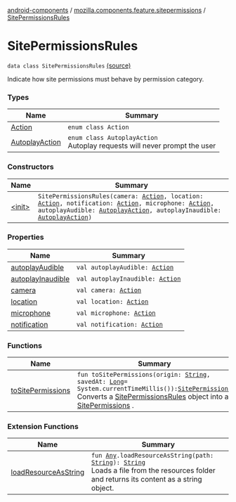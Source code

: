 [android-components](../../index.md) / [mozilla.components.feature.sitepermissions](../index.md) / [SitePermissionsRules](./index.md)

# SitePermissionsRules

`data class SitePermissionsRules` [(source)](https://github.com/mozilla-mobile/android-components/blob/master/components/feature/sitepermissions/src/main/java/mozilla/components/feature/sitepermissions/SitePermissionsRules.kt#L15)

Indicate how site permissions must behave by permission category.

### Types

| Name | Summary |
|---|---|
| [Action](-action/index.md) | `enum class Action` |
| [AutoplayAction](-autoplay-action/index.md) | `enum class AutoplayAction`<br>Autoplay requests will never prompt the user |

### Constructors

| Name | Summary |
|---|---|
| [&lt;init&gt;](-init-.md) | `SitePermissionsRules(camera: `[`Action`](-action/index.md)`, location: `[`Action`](-action/index.md)`, notification: `[`Action`](-action/index.md)`, microphone: `[`Action`](-action/index.md)`, autoplayAudible: `[`AutoplayAction`](-autoplay-action/index.md)`, autoplayInaudible: `[`AutoplayAction`](-autoplay-action/index.md)`)` |

### Properties

| Name | Summary |
|---|---|
| [autoplayAudible](autoplay-audible.md) | `val autoplayAudible: `[`Action`](-action/index.md) |
| [autoplayInaudible](autoplay-inaudible.md) | `val autoplayInaudible: `[`Action`](-action/index.md) |
| [camera](camera.md) | `val camera: `[`Action`](-action/index.md) |
| [location](location.md) | `val location: `[`Action`](-action/index.md) |
| [microphone](microphone.md) | `val microphone: `[`Action`](-action/index.md) |
| [notification](notification.md) | `val notification: `[`Action`](-action/index.md) |

### Functions

| Name | Summary |
|---|---|
| [toSitePermissions](to-site-permissions.md) | `fun toSitePermissions(origin: `[`String`](https://kotlinlang.org/api/latest/jvm/stdlib/kotlin/-string/index.html)`, savedAt: `[`Long`](https://kotlinlang.org/api/latest/jvm/stdlib/kotlin/-long/index.html)` = System.currentTimeMillis()): `[`SitePermissions`](../-site-permissions/index.md)<br>Converts a [SitePermissionsRules](./index.md) object into a [SitePermissions](../-site-permissions/index.md) . |

### Extension Functions

| Name | Summary |
|---|---|
| [loadResourceAsString](../../mozilla.components.support.test.file/kotlin.-any/load-resource-as-string.md) | `fun `[`Any`](https://kotlinlang.org/api/latest/jvm/stdlib/kotlin/-any/index.html)`.loadResourceAsString(path: `[`String`](https://kotlinlang.org/api/latest/jvm/stdlib/kotlin/-string/index.html)`): `[`String`](https://kotlinlang.org/api/latest/jvm/stdlib/kotlin/-string/index.html)<br>Loads a file from the resources folder and returns its content as a string object. |
